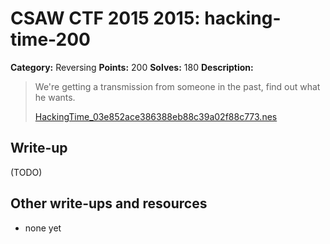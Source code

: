 # CSAW CTF 2015 2015: hacking-time-200

**Category:** Reversing
**Points:** 200
**Solves:** 180
**Description:**

> We're getting a transmission from someone in the past, find out what he wants.
>
> [HackingTime_03e852ace386388eb88c39a02f88c773.nes](HackingTime_03e852ace386388eb88c39a02f88c773.nes)


## Write-up

(TODO)

## Other write-ups and resources

* none yet
